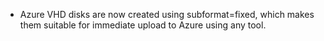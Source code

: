 - Azure VHD disks are now created using subformat=fixed, which makes them suitable for immediate upload to Azure using any tool.
